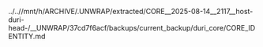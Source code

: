 ../..//mnt/h/ARCHIVE/.UNWRAP/extracted/CORE__2025-08-14__2117__host-duri-head-/__UNWRAP/37cd7f6acf/backups/current_backup/duri_core/CORE_IDENTITY.md